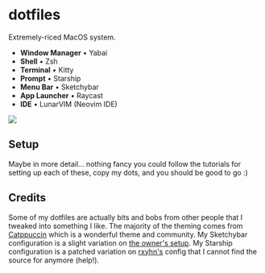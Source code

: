 # dotfiles

Extremely-riced MacOS system.

- **Window Manager** • Yabai
- **Shell** • Zsh
- **Terminal** • Kitty
- **Prompt** • Starship
- **Menu Bar** • Sketchybar
- **App Launcher** • Raycast
- **IDE** • LunarVIM (Neovim IDE)

![](https://cdn.discordapp.com/attachments/1088972491457822751/1113932781437845646/image.png)

## Setup

Maybe in more detail... nothing fancy you could follow the tutorials for setting up each of these,
copy my dots, and you should be good to go :)

## Credits

Some of my dotfiles are actually bits and bobs from other people that I tweaked
into something I like. The majority of the theming comes from [Catppuccin](https://github.com/catppuccin)
which is a wonderful theme and community. My Sketchybar configuration is a slight variation
on [the owner's setup](https://github.com/FelixKratz/dotfiles/). My Starship configuration is
a patched variation on [rxyhn's](https://github.com/rxyhn) config that I cannot find the source
for anymore (help!).

